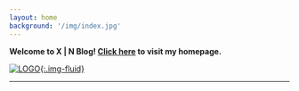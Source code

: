 ```yaml
---
layout: home
background: '/img/index.jpg'
---
```

**Welcome to X \| N Blog! [Click here](http://xin.g2.xrea.com) to visit my homepage.**

<a href="http://xin.g2.xrea.com">![LOGO](https://ss1.xrea.com/xin.g2.xrea.com/content/images/xin.png){:.img-fluid}</a>

---
